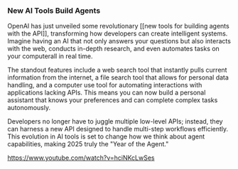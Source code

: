 ### New AI Tools Build Agents

OpenAI has just unveiled some revolutionary [[new tools for building agents with the API]], transforming how developers can create intelligent systems. Imagine having an AI that not only answers your questions but also interacts with the web, conducts in-depth research, and even automates tasks on your computerall in real time. 

The standout features include a web search tool that instantly pulls current information from the internet, a file search tool that allows for personal data handling, and a computer use tool for automating interactions with applications lacking APIs. This means you can now build a personal assistant that knows your preferences and can complete complex tasks autonomously. 

Developers no longer have to juggle multiple low-level APIs; instead, they can harness a new API designed to handle multi-step workflows efficiently. This evolution in AI tools is set to change how we think about agent capabilities, making 2025 truly the "Year of the Agent."

https://www.youtube.com/watch?v=hciNKcLwSes